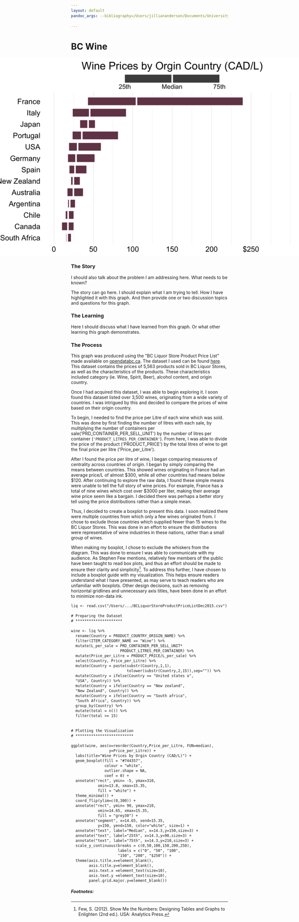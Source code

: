 ```yaml
---
layout: default
pandoc_args: --bibliography=/Users/jilliananderson/Documents/University/3B/INTEG375/Lectures/Git_Pages/jillianderson8.github.io/references.bib

---
```


# BC Wine

<img src="/images/BC_Wine.png" alt="image" style = "max-width: 200%; margin-left: -50%" align = "center">

### The Story
I should also talk about the problem I am addressing here. What needs to be known? 

The story can go here. I should explain what I am trying to tell. How I have highlighted it with this graph. And then provide one or two discussion topics and questions for this graph. 

### The Learning
Here I should discuss what I have learned from this graph. Or what other learning this graph demonstrates. 

### The Process
This graph was produced using the "BC Liquor Store Product Price List" made available on [opendatabc.ca](https://www.opendatabc.ca/). The dataset I used can be found [here](https://www.opendatabc.ca/dataset/bc-liquor-store-product-price-list-current-prices). This dataset contains the prices of 5,563 products sold in BC Liquor Stores, as well as the characteristics of the products. These characteristics included category (ie. Wine, Spirit, Beer), alcohol content, and origin country. 

Once I had acquired this dataset, I was able to begin exploring it. I soon found this dataset listed over 3,500 wines, originating from a wide variety of countries. I was intrigued by this and decided to compare the prices of wine based on their origin country. 

To begin, I needed to find the price per Litre of each wine which was sold. This was done by first finding the number of litres with each sale, by multiplying the number of containers per sale('PRD_CONTAINER_PER_SELL_UNIT') by the number of litres per container (<code>'PRODUCT_LITRES_PER_CONTAINER'</code>). From here, I was able to divide the price of the product ('PRODUCT_PRICE') by the total litres of wine to get the final price per litre ('Price_per_Litre'). 

After I found the price per litre of wine, I began comparing measures of centrality across countries of origin. I began by simply comparing the means between countries. This showed wines originating in France had an average price/L of almost $300, while all other countries had means below $120. After continuing to explore the raw data, I found these simple means were unable to tell the full story of wine prices. For example, France has a total of nine wines which cost over $3000 per liter, making their average wine price seem like a bargain. I decided there was perhaps a better story tell using the price distributions rather than a simple mean. 

Thus, I decided to create a boxplot to present this data. I soon realized there were multiple countries from which only a few wines originated from. I chose to exclude those countries which supplied fewer than 15 wines to the BC Liquor Stores. This was done in an effort to ensure the distributions were representative of wine industries in these nations, rather than a small group of wines. 

When making my boxplot, I chose to exclude the whiskers from the diagram. This was done to ensure I was able to communicate with my audience. As Stephen Few mentions, relatively few members of the public have been taught to read box plots, and thus an effort should be made to ensure their clarity and simplicity[^1]. To address this further, I have chosen to include a boxplot guide with my visualization. This helps ensure readers understand what I have presented, as may serve to teach readers who are unfamiliar with boxplots. Other design decisions, such as removing horizontal gridlines and unnecessary axis titles, have been done in an effort to minimize non-data ink.


``` {R}
liq <- read.csv("/Users/.../BCLiquorStoreProductPriceListDec2015.csv")

# Preparing the Dataset
# *********************

wine <- liq %>%
  rename(Country = PRODUCT_COUNTRY_ORIGIN_NAME) %>%
  filter(ITEM_CATEGORY_NAME == "Wine") %>%
  mutate(L_per_sale = PRD_CONTAINER_PER_SELL_UNIT*
  					  PRODUCT_LITRES_PER_CONTAINER) %>%
  mutate(Price_per_Litre = PRODUCT_PRICE/L_per_sale) %>%
  select(Country, Price_per_Litre) %>%
  mutate(Country = paste(substr(Country,1,1),
                         tolower(substr(Country,2,15)),sep="")) %>%
  mutate(Country = ifelse(Country == "United states o",
  "USA", Country)) %>%
  mutate(Country = ifelse(Country == "New zealand", 
  "New Zealand", Country)) %>%
  mutate(Country = ifelse(Country == "South africa",
  "South Africa", Country)) %>%
  group_by(Country) %>%
  mutate(total = n()) %>%
  filter(total >= 15)


# Plotting the Visualization
# **************************

ggplot(wine, aes(x=reorder(Country,Price_per_Litre, FUN=median),
                 y=Price_per_Litre)) + 
  labs(title="Wine Prices by Orgin Country (CAD/L)") + 
  geom_boxplot(fill = "#744357", 
               colour = "white",
               outlier.shape = NA, 
               coef = 0) + 
  annotate("rect", ymin= -5, ymax=310, 
  			xmin=13.8, xmax=15.35, 
  			fill = "white") + 
  theme_minimal() + 
  coord_flip(ylim=c(0,300)) + 
  annotate("rect", ymin= 90, ymax=210, 
  			xmin=14.65, xmax=15.35, 
  			fill = "grey30") + 
  annotate("segment", x=14.65, xend=15.35, 
  			y=150, yend=150, color="white", size=1) + 
  annotate("text", label="Median", x=14.3,y=150,size=3) + 
  annotate("text", label="25th", x=14.3,y=90,size=3) +
  annotate("text", label="75th", x=14.3,y=210,size=3) + 
  scale_y_continuous(breaks = c(0,50,100,150,200,250), 
                     labels = c("0", "50", "100", 
                     "150", "200", "$250")) + 
  theme(axis.title.x=element_blank(), 
        axis.title.y=element_blank(),
        axis.text.x =element_text(size=10),
        axis.text.y =element_text(size=10),        
        panel.grid.major.y=element_blank()) 

```

##### Footnotes:

[^1]: Few, S. (2012). Show Me the Numbers: Designing Tables and Graphs to Enlighten (2nd ed.). USA: Analytics Press.

